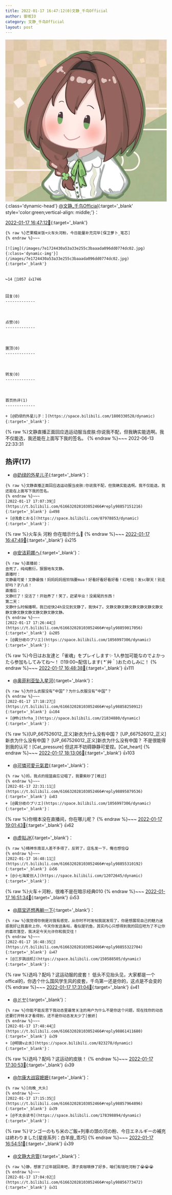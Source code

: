 ```yaml
---
title: 2022-01-17 16:47:12(0)文静_千鸟Official
author: 御坂IO
category: 文静_千鸟Official
layout: post
---
```


![img](/images/ac7482ed1b9a7f203dc68c0c4a77c488a27b108a.jpg){:class='dynamic-head'}
[@文静_千鸟Official](https://space.bilibili.com/667526012/dynamic){:target='_blank' style='color:green;vertical-align: middle;'}：

[2022-01-17 16:47:12🔗](https://t.bilibili.com/616632028103052466){:target='_blank'}

~~~
{% raw %}芒果糯米饭+火车头河粉，今日能量补充完毕[保卫萝卜_笔芯]
{% endraw %}~~~

[![img](/images/7e1724430a53a33e255c3baaada096dd0774dc02.jpg){:class='dynamic-img'}](/images/7e1724430a53a33e255c3baaada096dd0774dc02.jpg){:target='_blank'}


↪️14 💬1057 👍1746


回复(0)
-------------



点赞(0)
-------------



置顶(0)
-------------



转发(0)
-------------



首页热评(1)
-------------

+ [@奶绿的外星儿子：](https://space.bilibili.com/1800330528/dynamic){:target='_blank'}：
~~~
{% raw %}文静直播正面回应选运动服当皮肤:你说我不配，但我确实能选啊。我不仅能选，我还能在上面写下我的签名。
{% endraw %}~~~
2022-06-13 22:33:31


热评(17)
-------------

+ [@奶绿的外星儿子](https://space.bilibili.com/1800330528/dynamic){:target='_blank'}：
~~~
{% raw %}文静直播正面回应选运动服当皮肤:你说我不配，但我确实能选啊。我不仅能选，我还能在上面写下我的签名。
{% endraw %}~~~
[2022-01-17 17:07:39🔗](https://t.bilibili.com/616632028103052466#reply98857151216){:target='_blank'} 👍498
+ [@浅倉とおる](https://space.bilibili.com/87978853/dynamic){:target='_blank'}：
~~~
{% raw %}火车头 河粉 你在暗示什么👀
{% endraw %}~~~
[2022-01-17 16:47:49🔗](https://t.bilibili.com/616632028103052466#reply98855260320){:target='_blank'} 👍215
+ [@安洁莉娜ヘ](https://space.bilibili.com/1910585/dynamic){:target='_blank'}：
~~~
{% raw %}直播前：
丑死了，纯纯敷衍，狠狠地车文静。
直播时：
文静最可爱！文静最强！妈妈妈妈摇铃铛要mua！好看好看好看好看！红地毯！发sc聊天！别走好吗？才八点！
直播后：
文静烂了！没活了！开始养了！笑了，赶紧毕业！没阑尾的东西！
第二天：
文静什么时候播啊，我已经快24h没见到文静了，我快4了。文静文静文静文静文静文静文静文静文静文静文静文静文静文静文静。
{% endraw %}~~~
[2022-01-17 17:26:44🔗](https://t.bilibili.com/616632028103052466#reply98859017056){:target='_blank'} 👍205
+ [@異分岐のプリエ](https://space.bilibili.com/1056997306/dynamic){:target='_blank'}：
~~~
{% raw %}今日はお友達と「雀魂」をプレイします✨
1人参加可能なのでよかったら参加もしてみてね～！
⏰19:00~配信します( *´艸｀)おたのしみに！
{% endraw %}~~~
[2022-01-17 16:48:38🔗](https://t.bilibili.com/616632028103052466#reply98855324544){:target='_blank'} 👍111
+ [@奥菲利亚坠入星河](https://space.bilibili.com/14976159/dynamic){:target='_blank'}：
~~~
{% raw %}为什么衣服没有“中国”？为什么衣服没有“中国”？
{% endraw %}~~~
[2022-01-17 17:18:27🔗](https://t.bilibili.com/616632028103052466#reply98858250912){:target='_blank'} 👍104
+ [@Mhithrha_](https://space.bilibili.com/21834880/dynamic){:target='_blank'}：
~~~
{% raw %}[UP_667526012_正义]新衣为什么没有中国？
[UP_667526012_正义]新衣为什么没有中国？
[UP_667526012_正义]新衣为什么没有中国？
不是很能得到我的认可！[Cat_pressure]
但这并不妨碍静静可爱捏。[Cat_heart]
{% endraw %}~~~
[2022-01-17 18:13:06🔗](https://t.bilibili.com/616632028103052466#reply98864303680){:target='_blank'} 👍103
+ [@可憐可愛元氣君](https://space.bilibili.com/23102642/dynamic){:target='_blank'}：
~~~
{% raw %}妈，我点的摇篮曲忘记唱了，我要紫砂了[难过]
{% endraw %}~~~
[2022-01-17 22:31:11🔗](https://t.bilibili.com/616632028103052466#reply98895879536){:target='_blank'} 👍83
+ [@異分岐のプリエ](https://space.bilibili.com/1056997306/dynamic){:target='_blank'}：
~~~
{% raw %}你根本没在直播间，你在哪儿呢？
{% endraw %}~~~
[2022-01-17 19:01:43🔗](https://t.bilibili.com/616632028103052466#reply98870153296){:target='_blank'} 👍62
+ [@虚拟JK](https://space.bilibili.com/94009831/dynamic){:target='_blank'}：
~~~
{% raw %}精神东南亚人差不多得了，反转了，店名发一下，俺也想恰😋
{% endraw %}~~~
[2022-01-17 16:48:11🔗](https://t.bilibili.com/616632028103052466#reply98855310192){:target='_blank'} 👍56
+ [@小七海爱创人](https://space.bilibili.com/12072645/dynamic){:target='_blank'}：
~~~
{% raw %}火车＋河粉，很难不是在暗示经典010
{% endraw %}~~~
[2022-01-17 16:51:34🔗](https://t.bilibili.com/616632028103052466#reply98855578288){:target='_blank'} 👍53
+ [@扇宝还想再躺一下](https://space.bilibili.com/353423702/dynamic){:target='_blank'}：
~~~
{% raw %}我觉得你倒是对我有感觉，从你时不时发帖我就发现了，你是想展现自己的魅力迷惑我好让我喜欢上你，今天你发这条帖，看似是钓鱼，其实内心只想得到我的回应吧为了不让你的喜欢落空，我决定今天允许你和我交往！
{% endraw %}~~~
[2022-01-17 16:48:35🔗](https://t.bilibili.com/616632028103052466#reply98855322704){:target='_blank'} 👍47
+ [@三岁跳战机](https://space.bilibili.com/150588505/dynamic){:target='_blank'}：
~~~
{% raw %}选吗？配吗？这运动服的皮套！
低头不见抬头见，大家都是一个offical的，你选个什么国风学生风的皮套，千鸟第一还是你的，这点是不会变的
{% endraw %}~~~
[2022-01-17 17:31:04🔗](https://t.bilibili.com/616632028103052466#reply98859487904){:target='_blank'} 👍41
+ [@ドヤ](https://space.bilibili.com/85226031/dynamic){:target='_blank'}：
~~~
{% raw %}你能不能反思下我动态里最常关注的用户为什么不是你这个问题，现在找你的动态还要打开特关才看得到，还不是你动态发太少了[傲娇]
{% endraw %}~~~
[2022-01-17 17:48:44🔗](https://t.bilibili.com/616632028103052466#reply98861411680){:target='_blank'} 👍39
+ [@明镜v止水](https://space.bilibili.com/823278/dynamic){:target='_blank'}：
~~~
{% raw %}选吗？配吗？这运动的皮肤！
{% endraw %}~~~
[2022-01-17 17:30:53🔗](https://t.bilibili.com/616632028103052466#reply98859614160){:target='_blank'} 👍39
+ [@尔康大战容嬷嬷](https://space.bilibili.com/36055582/dynamic){:target='_blank'}：
~~~
{% raw %}[向晚_大头]
{% endraw %}~~~
[2022-01-17 17:15:35🔗](https://t.bilibili.com/616632028103052466#reply98857964896){:target='_blank'} 👍39
+ [@不太会读书](https://space.bilibili.com/178398894/dynamic){:target='_blank'}：
~~~
{% raw %}マンゴーのもち米のご飯+列車の頭の河の粉、今日エネルギーの補充は終わりました[星座系列：白羊座_乖巧]
{% endraw %}~~~
[2022-01-17 16:54:51🔗](https://t.bilibili.com/616632028103052466#reply98855954368){:target='_blank'} 👍39
+ [@文静大总管](https://space.bilibili.com/1190365997/dynamic){:target='_blank'}：
~~~
{% raw %}静，想家了过年就回来吧，漂子卖咖啡挣了好多，咱们有钱吃河粉了😭😭😭
{% endraw %}~~~
[2022-01-17 17:04:02🔗](https://t.bilibili.com/616632028103052466#reply98856773472){:target='_blank'} 👍31


